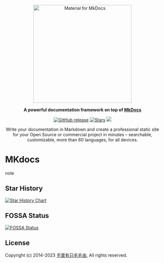 <p align="center">
  <a href="https://github.com/miniwater/mkdocs/">
    <img src="https://raw.githubusercontent.com/miniwater/mkdocs/master/docs/assets/logo.png" width="320" alt="Material for MkDocs">
  </a>
</p>

<p align="center">
  <strong>
    A powerful documentation framework on top of
    <a href="https://www.mkdocs.org/">MkDocs</a>
  </strong>
</p>

<p align="center">
    <!-- <a href="https://www.gnu.org/licenses/gpl-3.0.html"><img src="https://shields.io/github/license/1Panel-dev/1Panel?color=%231890FF" alt="License: GPL v3"></a> -->
    <a href="https://github.com/miniwater/mkdocs/releases"><img src="https://img.shields.io/github/v/release/miniwater/mkdocs" alt="GitHub release"></a>
    <a href="https://github.com/miniwater/mkdocs"><img src="https://img.shields.io/github/stars/miniwater/mkdocs?color=%231890FF&style=flat-square" alt="Stars"></a>
    <a href="https://app.fossa.com/projects/git%2Bgithub.com%2Fminiwater%2Fmkdocs?ref=badge_shield&issueType=license" alt="FOSSA Status"><img src="https://app.fossa.com/api/projects/git%2Bgithub.com%2Fminiwater%2Fmkdocs.svg?type=shield&issueType=license"/></a>
</p>

<p align="center">
  Write your documentation in Markdown and create a professional static site for
  your Open Source or commercial project in minutes – searchable, customizable,
  more than 60 languages, for all devices.
</p>

# MKdocs

note

## Star History

[![Star History Chart](https://api.star-history.com/svg?repos=miniwater/mkdocs&type=Date)](https://star-history.com/#miniwater/mkdocs&Date)

## FOSSA Status

[![FOSSA Status](https://app.fossa.com/api/projects/git%2Bgithub.com%2Fminiwater%2Fmkdocs.svg?type=large&issueType=license)](https://app.fossa.com/projects/git%2Bgithub.com%2Fminiwater%2Fmkdocs?ref=badge_large&issueType=license)

## License

Copyright (c) 2014-2023 [手里有只毛毛虫](https://krjojo.com/), All rights reserved.
